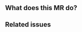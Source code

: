 ## What does this MR do?

<!-- Briefly describe what this PR is about -->

## Related issues

<!-- Link related issues below. -->
